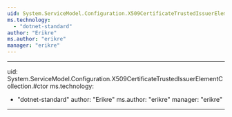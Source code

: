 ```yaml
---
uid: System.ServiceModel.Configuration.X509CertificateTrustedIssuerElementCollection
ms.technology: 
  - "dotnet-standard"
author: "Erikre"
ms.author: "erikre"
manager: "erikre"
---
```


---
uid: System.ServiceModel.Configuration.X509CertificateTrustedIssuerElementCollection.#ctor
ms.technology: 
  - "dotnet-standard"
author: "Erikre"
ms.author: "erikre"
manager: "erikre"
---
